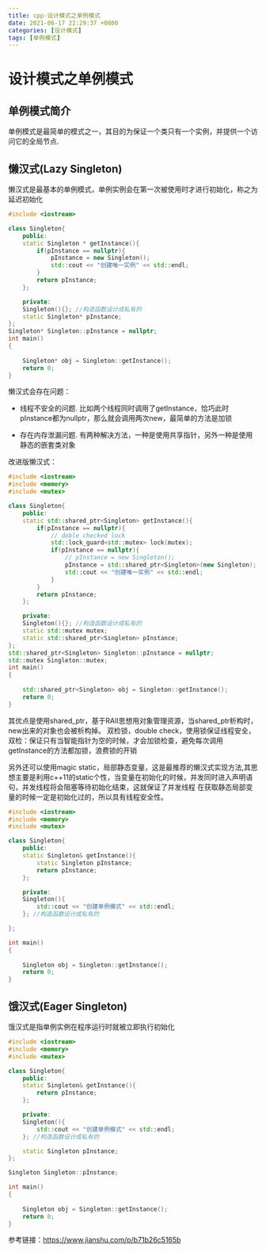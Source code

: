 ```yaml
---
title: cpp-设计模式之单例模式
date: 2021-06-17 22:29:37 +0800
categories: [设计模式]
tags: [单例模式]
---
```

# 设计模式之单例模式

## 单例模式简介

单例模式是最简单的模式之一，其目的为保证一个类只有一个实例，并提供一个访问它的全局节点.

## 懒汉式(Lazy Singleton)

懒汉式是最基本的单例模式，单例实例会在第一次被使用时才进行初始化，称之为延迟初始化

```cpp
#include <iostream>

class Singleton{
    public:
    static Singleton * getInstance(){
        if(pInstance == nullptr){
            pInstance = new Singleton();
            std::cout << "创建唯一实例" << std::endl;
        }
        return pInstance;
    };

    private:
    Singleton(){}; //构造函数设计成私有的
    static Singleton* pInstance;
};
Singleton* Singleton::pInstance = nullptr;
int main()
{
    
    Singleton* obj = Singleton::getInstance();
    return 0; 
}
```

懒汉式会存在问题：

- 线程不安全的问题. 比如两个线程同时调用了getInstance，恰巧此时pInstance都为nullptr，那么就会调用两次new，最简单的方法是加锁 

- 存在内存泄漏问题. 有两种解决方法，一种是使用共享指针，另外一种是使用静态的嵌套类对象
  
改进版懒汉式：

```cpp
#include <iostream>
#include <memory>
#include <mutex>

class Singleton{
    public:
    static std::shared_ptr<Singleton> getInstance(){
        if(pInstance == nullptr){
            // doble checked lock
            std::lock_guard<std::mutex> lock(mutex);
            if(pInstance == nullptr){
                // pInstance = new Singleton();
                pInstance = std::shared_ptr<Singleton>(new Singleton);
                std::cout << "创建唯一实例" << std::endl;
            }
        }
        return pInstance;
    };

    private:
    Singleton(){}; //构造函数设计成私有的
    static std::mutex mutex;
    static std::shared_ptr<Singleton> pInstance;
};
std::shared_ptr<Singleton> Singleton::pInstance = nullptr;
std::mutex Singleton::mutex;
int main()
{
    
    std::shared_ptr<Singleton> obj = Singleton::getInstance();
    return 0; 
}
```

其优点是使用shared_ptr，基于RAII思想用对象管理资源，当shared_ptr析构时，new出来的对象也会被析构掉。
双检锁，double check，使用锁保证线程安全，双检：保证只有当智能指针为空的时候，才会加锁检查，避免每次调用getInstance的方法都加锁，浪费锁的开销

另外还可以使用magic static，局部静态变量，这是最推荐的懒汉式实现方法,其思想主要是利用c++11的static个性，当变量在初始化的时候，并发同时进入声明语句，并发线程将会阻塞等待初始化结束，这就保证了并发线程 在获取静态局部变量的时候一定是初始化过的，所以具有线程安全性。

```cpp
#include <iostream>
#include <memory>
#include <mutex>

class Singleton{
    public:
    static Singleton& getInstance(){
        static Singleton pInstance;
        return pInstance;
    };

    private:
    Singleton(){
        std::cout << "创建单例模式" << std::endl;
    }; //构造函数设计成私有的

};

int main()
{
    
    Singleton obj = Singleton::getInstance();
    return 0; 
}
```

## 饿汉式(Eager Singleton)

饿汉式是指单例实例在程序运行时就被立即执行初始化

```cpp
#include <iostream>
#include <memory>
#include <mutex>

class Singleton{
    public:
    static Singleton& getInstance(){
        return pInstance;
    };

    private:
    Singleton(){
        std::cout << "创建单例模式" << std::endl;
    }; //构造函数设计成私有的

    static Singleton pInstance;
};

Singleton Singleton::pInstance;

int main()
{
    
    Singleton obj = Singleton::getInstance();
    return 0; 
}
```

参考链接：https://www.jianshu.com/p/b71b26c5165b